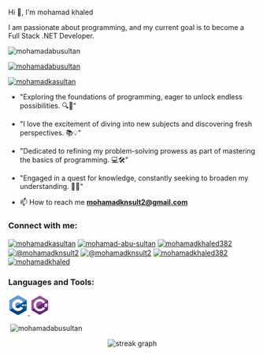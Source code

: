Hi 👋, I'm mohamad khaled

<p id="line1">I am passionate about programming, and my current goal is to become a Full Stack .NET Developer.</p>

<p align="left"> <img src="https://komarev.com/ghpvc/?username=mohamadabusultan&label=Profile%20views&color=0e75b6&style=flat" alt="mohamadabusultan" /> </p>

<p align="left"> <a href="https://github.com/ryo-ma/github-profile-trophy"><img src="https://github-profile-trophy.vercel.app/?username=mohamadabusultan" alt="mohamadabusultan" /></a> </p>

<p align="left"> <a href="https://twitter.com/mohamadkasultan" target="blank"><img src="https://img.shields.io/twitter/follow/mohamadkasultan?logo=twitter&style=for-the-badge" alt="mohamadkasultan" /></a> </p>

- "Exploring the foundations of programming, eager to unlock endless possibilities. 🔍🚀"
- "I love the excitement of diving into new subjects and discovering fresh perspectives. 📚💡"
- "Dedicated to refining my problem-solving prowess as part of mastering the basics of programming. 💻🛠️"
- "Engaged in a quest for knowledge, constantly seeking to broaden my understanding. 🌟📖"


- 📫 How to reach me **mohamadknsult2@gmail.com**

<!--### Blogs posts -->
<!-- BLOG-POST-LIST:START -->
<!-- BLOG-POST-LIST:END -->

<h3 align="left">Connect with me:</h3>
<p align="left">
<a href="https://twitter.com/mohamadkasultan" target="blank"><img align="center" src="https://raw.githubusercontent.com/rahuldkjain/github-profile-readme-generator/master/src/images/icons/Social/twitter.svg" alt="mohamadkasultan" height="30" width="40" /></a>
<a href="https://linkedin.com/in/mohamad-abu-sultan" target="blank"><img align="center" src="https://raw.githubusercontent.com/rahuldkjain/github-profile-readme-generator/master/src/images/icons/Social/linked-in-alt.svg" alt="mohamad-abu-sultan" height="30" width="40" /></a>
<a href="https://instagram.com/mohamadkhaled382" target="blank"><img align="center" src="https://raw.githubusercontent.com/rahuldkjain/github-profile-readme-generator/master/src/images/icons/Social/instagram.svg" alt="mohamadkhaled382" height="30" width="40" /></a>
<a href="https://medium.com/@mohamadknsult2" target="blank"><img align="center" src="https://raw.githubusercontent.com/rahuldkjain/github-profile-readme-generator/master/src/images/icons/Social/medium.svg" alt="@mohamadknsult2" height="30" width="40" /></a>
<a href="https://www.hackerrank.com/mohamadknsult2" target="blank"><img align="center" src="https://raw.githubusercontent.com/rahuldkjain/github-profile-readme-generator/master/src/images/icons/Social/hackerrank.svg" alt="@mohamadknsult2" height="30" width="40" /></a>
<a href="https://codeforces.com/profile/mohamadkhaled382" target="blank"><img align="center" src="https://raw.githubusercontent.com/rahuldkjain/github-profile-readme-generator/master/src/images/icons/Social/codeforces.svg" alt="mohamadkhaled382" height="30" width="40" /></a>
<a href="https://www.leetcode.com/mohamadkhaled" target="blank"><img align="center" src="https://raw.githubusercontent.com/rahuldkjain/github-profile-readme-generator/master/src/images/icons/Social/leet-code.svg" alt="mohamadkhaled" height="30" width="40" /></a>
</p>

<h3 align="left">Languages and Tools:</h3>
<p align="left"> <a href="https://www.w3schools.com/cpp/" target="_blank" rel="noreferrer"> <img src="https://raw.githubusercontent.com/devicons/devicon/master/icons/cplusplus/cplusplus-original.svg" alt="cplusplus" width="40" height="40"/> </a> <a href="https://www.w3schools.com/cs/" target="_blank" rel="noreferrer"> <img src="https://raw.githubusercontent.com/devicons/devicon/master/icons/csharp/csharp-original.svg" alt="csharp" width="40" height="40"/> </a> <a href="https://git-scm.com/" target="_blank" rel="noreferrer">  </a> </p>

<p>&nbsp;<img align="center" src="https://github-readme-stats.vercel.app/api?username=mohamadabusultan&show_icons=true&locale=en" alt="mohamadabusultan" /></p>

<div align="center">
  <img src="https://streak-stats.demolab.com?user=maurodesouza&locale=en&mode=daily&theme=dark&hide_border=false&border_radius=5&order=3" height="220" alt="streak graph"  />
</div>
